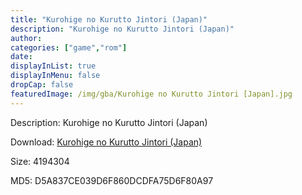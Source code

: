 ```yaml
---
title: "Kurohige no Kurutto Jintori (Japan)"
description: "Kurohige no Kurutto Jintori (Japan)"
author: 
categories: ["game","rom"]
date: 
displayInList: true
displayInMenu: false
dropCap: false
featuredImage: /img/gba/Kurohige no Kurutto Jintori [Japan].jpg
---
```


Description: Kurohige no Kurutto Jintori (Japan)

Download: <a style="text-decoration:underline;" href="https://mega.nz/#!GWJGxYAB!VBEvHlwcJ5yMOXbiRpPqXtViqJMMeIpe0mphoRLcNgg" target = "_blank" rel = "nofollow" > Kurohige no Kurutto Jintori (Japan)</a>

Size: 4194304

MD5: D5A837CE039D6F860DCDFA75D6F80A97

